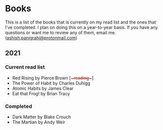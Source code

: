 # Books

This is a list of the books that is currently on my read list and the ones that I've completed. I plan on doing this on a year-to-year basis. If you have any questions or want me to review any of them, email me. ([ashish.panigrahi@protonmail.com](mailto:ashish.panigrahi@protonmail.com))

## 2021

### Current read list

- Red Rising by Pierce Brown [~~~<span style="color:red;">reading</span>~~~]
- The Power of Habit by Charles Duhigg
- Atomic Habits by James Clear
- Eat that Frog! by Brian Tracy

### Completed

- Dark Matter by Blake Crouch
- The Martian by Andy Weir
